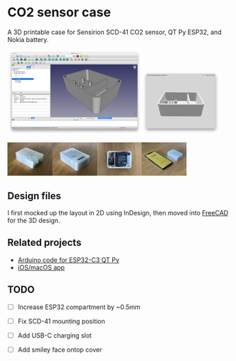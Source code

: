 # CO2 sensor case

A 3D printable case for Sensirion SCD-41 CO2 sensor, QT Py ESP32, and Nokia battery.

<img src="co2-sensor-case-v2-freecad.png" width="60%"><img src="co2-sensor-case-v2-preview.png" width="35%">

<img src="co2-sensor-case-top.jpg" width="20%"><img src="co2-sensor-case-bottom.jpg" width="20%"><img src="co2-sensor-case-open.jpg" width="20%"><img src="co2-sensor-case-phone.jpg" width="20%">

## Design files

I first mocked up the layout in 2D using InDesign, then moved into [FreeCAD](https://www.freecadweb.org) for the 3D design.

## Related projects

* [Arduino code for ESP32-C3 QT Py](https://github.com/sighmon/co2_sensor_scd4x_esp32_http_server/tree/add/4-adafruit-qt-py-esp32-c3)
* [iOS/macOS app](https://github.com/sighmon/ios-ble-co2-sensor)

## TODO

- [ ] Increase ESP32 compartment by ~0.5mm
- [ ] Fix SCD-41 mounting position
- [ ] Add USB-C charging slot
- [ ] Add smiley face ontop cover

